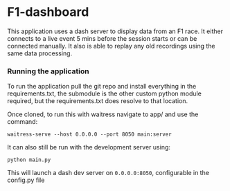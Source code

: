# F1-dashboard

This application uses a dash server to display data from an F1 race. It either connects to a live event 5 mins before the session starts or can be connected manually. It also is able to replay any old recordings using the same data processing.

### Running the application

To run the application pull the git repo and install everything in the requirements.txt, the submodule is the other custom python module required, but the requirements.txt does resolve to that location.

Once cloned, to run this with waitress navigate to app/ and use the command:

`waitress-serve --host 0.0.0.0 --port 8050 main:server`

It can also still be run with the development server using:

`python main.py`

This will launch a dash dev server on `0.0.0.0:8050`, configurable in the config.py file
